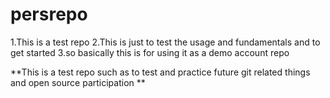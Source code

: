 # persrepo
1.This is a test repo
2.This is just to test the usage and fundamentals and to get started 
3.so basically this is for using it as a demo account repo

**This is a test repo such as to test and practice future git related things and open source participation **
